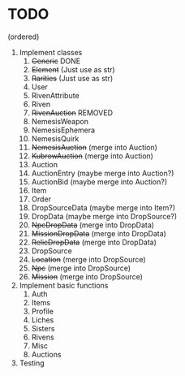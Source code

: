 # TODO
(ordered)
1. Implement classes
   1. ~~Generic~~ DONE
   2. ~~Element~~ (Just use as str)
   3. ~~Rarities~~ (Just use as str)
   4. User
   5. RivenAttribute
   6. Riven
   7. ~~RivenAuction~~ REMOVED
   8. NemesisWeapon
   9. NemesisEphemera
   10. NemesisQuirk
   11. ~~NemesisAuction~~ (merge into Auction)
   12. ~~KubrowAuction~~ (merge into Auction)
   13. Auction
   14. AuctionEntry (maybe merge into Auction?)
   15. AuctionBid (maybe merge into Auction?)
   16. Item
   17. Order
   18. DropSourceData (maybe merge into Item?)
   19. DropData (maybe merge into DropSource?)
   20. ~~NpcDropData~~ (merge into DropData)
   21. ~~MissionDropData~~ (merge into DropData)
   22. ~~RelicDropData~~ (merge into DropData)
   23. DropSource
   24. ~~Location~~ (merge into DropSource)
   25. ~~Npc~~ (merge into DropSource)
   26. ~~Mission~~ (merge into DropSource)
2. Implement basic functions
   1. Auth
   2. Items
   3. Profile
   4. Liches
   5. Sisters
   6. Rivens
   7. Misc
   8. Auctions
3. Testing
